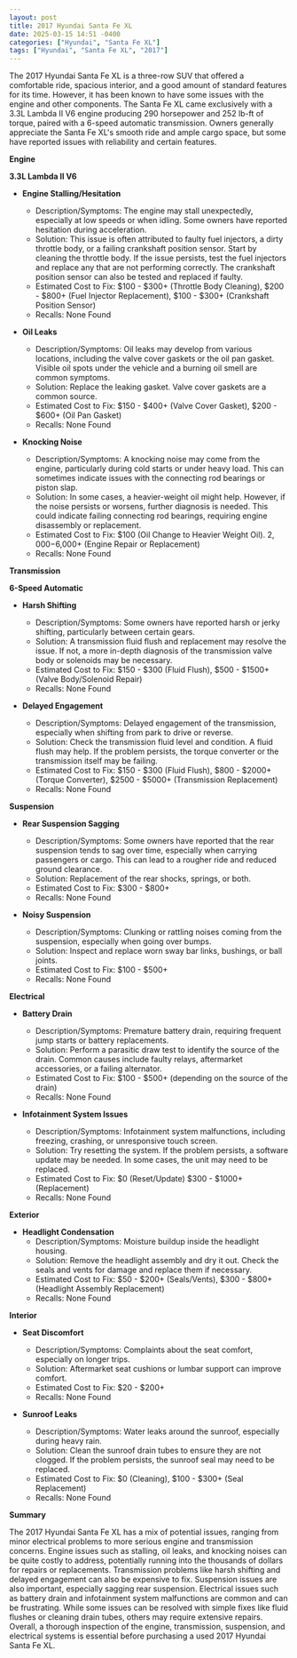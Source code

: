 ```yaml
---
layout: post
title: 2017 Hyundai Santa Fe XL
date: 2025-03-15 14:51 -0400
categories: ["Hyundai", "Santa Fe XL"]
tags: ["Hyundai", "Santa Fe XL", "2017"]
---
```

The 2017 Hyundai Santa Fe XL is a three-row SUV that offered a comfortable ride, spacious interior, and a good amount of standard features for its time. However, it has been known to have some issues with the engine and other components. The Santa Fe XL came exclusively with a 3.3L Lambda II V6 engine producing 290 horsepower and 252 lb-ft of torque, paired with a 6-speed automatic transmission. Owners generally appreciate the Santa Fe XL's smooth ride and ample cargo space, but some have reported issues with reliability and certain features.

**Engine**

**3.3L Lambda II V6**

*   **Engine Stalling/Hesitation**
    *   Description/Symptoms: The engine may stall unexpectedly, especially at low speeds or when idling. Some owners have reported hesitation during acceleration.
    *   Solution: This issue is often attributed to faulty fuel injectors, a dirty throttle body, or a failing crankshaft position sensor. Start by cleaning the throttle body. If the issue persists, test the fuel injectors and replace any that are not performing correctly. The crankshaft position sensor can also be tested and replaced if faulty.
    *   Estimated Cost to Fix: $100 - $300+ (Throttle Body Cleaning), $200 - $800+ (Fuel Injector Replacement), $100 - $300+ (Crankshaft Position Sensor)
    *   Recalls: None Found

*   **Oil Leaks**
    *   Description/Symptoms: Oil leaks may develop from various locations, including the valve cover gaskets or the oil pan gasket. Visible oil spots under the vehicle and a burning oil smell are common symptoms.
    *   Solution: Replace the leaking gasket. Valve cover gaskets are a common source.
    *   Estimated Cost to Fix: $150 - $400+ (Valve Cover Gasket), $200 - $600+ (Oil Pan Gasket)
    *   Recalls: None Found

*   **Knocking Noise**
    *   Description/Symptoms: A knocking noise may come from the engine, particularly during cold starts or under heavy load. This can sometimes indicate issues with the connecting rod bearings or piston slap.
    *   Solution: In some cases, a heavier-weight oil might help. However, if the noise persists or worsens, further diagnosis is needed. This could indicate failing connecting rod bearings, requiring engine disassembly or replacement.
    *   Estimated Cost to Fix: $100 (Oil Change to Heavier Weight Oil). $2,000-$6,000+ (Engine Repair or Replacement)
    *   Recalls: None Found

**Transmission**

**6-Speed Automatic**

*   **Harsh Shifting**
    *   Description/Symptoms: Some owners have reported harsh or jerky shifting, particularly between certain gears.
    *   Solution: A transmission fluid flush and replacement may resolve the issue. If not, a more in-depth diagnosis of the transmission valve body or solenoids may be necessary.
    *   Estimated Cost to Fix: $150 - $300 (Fluid Flush), $500 - $1500+ (Valve Body/Solenoid Repair)
    *   Recalls: None Found

*   **Delayed Engagement**
    *   Description/Symptoms: Delayed engagement of the transmission, especially when shifting from park to drive or reverse.
    *   Solution: Check the transmission fluid level and condition. A fluid flush may help. If the problem persists, the torque converter or the transmission itself may be failing.
    *   Estimated Cost to Fix: $150 - $300 (Fluid Flush), $800 - $2000+ (Torque Converter), $2500 - $5000+ (Transmission Replacement)
    *   Recalls: None Found

**Suspension**

*   **Rear Suspension Sagging**
    *   Description/Symptoms: Some owners have reported that the rear suspension tends to sag over time, especially when carrying passengers or cargo. This can lead to a rougher ride and reduced ground clearance.
    *   Solution: Replacement of the rear shocks, springs, or both.
    *   Estimated Cost to Fix: $300 - $800+
    *   Recalls: None Found

*   **Noisy Suspension**
    * Description/Symptoms: Clunking or rattling noises coming from the suspension, especially when going over bumps.
    * Solution: Inspect and replace worn sway bar links, bushings, or ball joints.
    * Estimated Cost to Fix: $100 - $500+
    * Recalls: None Found

**Electrical**

*   **Battery Drain**
    *   Description/Symptoms: Premature battery drain, requiring frequent jump starts or battery replacements.
    *   Solution: Perform a parasitic draw test to identify the source of the drain. Common causes include faulty relays, aftermarket accessories, or a failing alternator.
    *   Estimated Cost to Fix: $100 - $500+ (depending on the source of the drain)
    *   Recalls: None Found

*   **Infotainment System Issues**
    *   Description/Symptoms: Infotainment system malfunctions, including freezing, crashing, or unresponsive touch screen.
    *   Solution: Try resetting the system. If the problem persists, a software update may be needed. In some cases, the unit may need to be replaced.
    *   Estimated Cost to Fix: $0 (Reset/Update) $300 - $1000+ (Replacement)
    *   Recalls: None Found

**Exterior**

*   **Headlight Condensation**
    *   Description/Symptoms: Moisture buildup inside the headlight housing.
    *   Solution: Remove the headlight assembly and dry it out. Check the seals and vents for damage and replace them if necessary.
    *   Estimated Cost to Fix: $50 - $200+ (Seals/Vents), $300 - $800+ (Headlight Assembly Replacement)
    *   Recalls: None Found

**Interior**

*   **Seat Discomfort**
    *   Description/Symptoms: Complaints about the seat comfort, especially on longer trips.
    *   Solution: Aftermarket seat cushions or lumbar support can improve comfort.
    *   Estimated Cost to Fix: $20 - $200+
    *   Recalls: None Found

*   **Sunroof Leaks**
    *   Description/Symptoms: Water leaks around the sunroof, especially during heavy rain.
    *   Solution: Clean the sunroof drain tubes to ensure they are not clogged. If the problem persists, the sunroof seal may need to be replaced.
    *   Estimated Cost to Fix: $0 (Cleaning), $100 - $300+ (Seal Replacement)
    *   Recalls: None Found

**Summary**

The 2017 Hyundai Santa Fe XL has a mix of potential issues, ranging from minor electrical problems to more serious engine and transmission concerns. Engine issues such as stalling, oil leaks, and knocking noises can be quite costly to address, potentially running into the thousands of dollars for repairs or replacements. Transmission problems like harsh shifting and delayed engagement can also be expensive to fix. Suspension issues are also important, especially sagging rear suspension. Electrical issues such as battery drain and infotainment system malfunctions are common and can be frustrating. While some issues can be resolved with simple fixes like fluid flushes or cleaning drain tubes, others may require extensive repairs. Overall, a thorough inspection of the engine, transmission, suspension, and electrical systems is essential before purchasing a used 2017 Hyundai Santa Fe XL.

